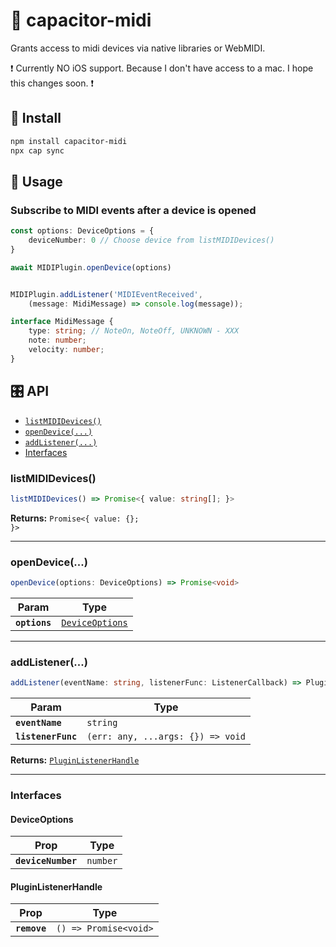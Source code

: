 # 🎹 capacitor-midi

Grants access to midi devices via native libraries or WebMIDI. 

❗ Currently NO iOS support. Because I don't have access to a mac. I hope this changes soon. ❗

## 🔌 Install

```bash
npm install capacitor-midi
npx cap sync
```

## 🎼 Usage
### Subscribe to MIDI events after a device is opened
```typescript
const options: DeviceOptions = {
    deviceNumber: 0 // Choose device from listMIDIDevices()
}

await MIDIPlugin.openDevice(options)


MIDIPlugin.addListener('MIDIEventReceived', 
    (message: MidiMessage) => console.log(message));

interface MidiMessage {
    type: string; // NoteOn, NoteOff, UNKNOWN - XXX
    note: number;
    velocity: number;
}
```

## 🎛 API

<docgen-index>

* [`listMIDIDevices()`](#listmididevices)
* [`openDevice(...)`](#opendevice)
* [`addListener(...)`](#addlistener)
* [Interfaces](#interfaces)

</docgen-index>

<docgen-api>
<!--Update the source file JSDoc comments and rerun docgen to update the docs below-->

### listMIDIDevices()

```typescript
listMIDIDevices() => Promise<{ value: string[]; }>
```

**Returns:** <code>Promise&lt;{ value: {}; }&gt;</code>

--------------------


### openDevice(...)

```typescript
openDevice(options: DeviceOptions) => Promise<void>
```

| Param         | Type                                                    |
| ------------- | ------------------------------------------------------- |
| **`options`** | <code><a href="#deviceoptions">DeviceOptions</a></code> |

--------------------


### addListener(...)

```typescript
addListener(eventName: string, listenerFunc: ListenerCallback) => PluginListenerHandle
```

| Param              | Type                                            |
| ------------------ | ----------------------------------------------- |
| **`eventName`**    | <code>string</code>                             |
| **`listenerFunc`** | <code>(err: any, ...args: {}) =&gt; void</code> |

**Returns:** <code><a href="#pluginlistenerhandle">PluginListenerHandle</a></code>

--------------------


### Interfaces


#### DeviceOptions

| Prop               | Type                |
| ------------------ | ------------------- |
| **`deviceNumber`** | <code>number</code> |


#### PluginListenerHandle

| Prop         | Type                                      |
| ------------ | ----------------------------------------- |
| **`remove`** | <code>() =&gt; Promise&lt;void&gt;</code> |

</docgen-api>
